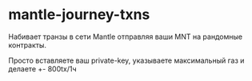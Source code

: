 # mantle-journey-txns
Набивает транзы в сети Mantle отправляя ваши MNT на рандомные контракты.

Просто вставляете ваш private-key, указываете максимальный газ и делаете +- 800tx/1ч
